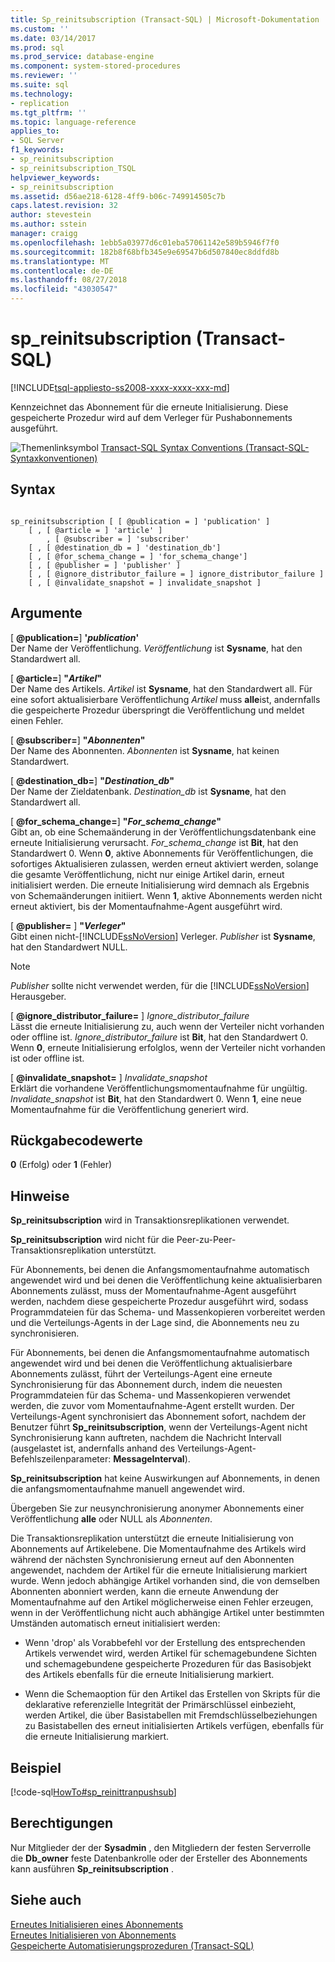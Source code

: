 ```yaml
---
title: Sp_reinitsubscription (Transact-SQL) | Microsoft-Dokumentation
ms.custom: ''
ms.date: 03/14/2017
ms.prod: sql
ms.prod_service: database-engine
ms.component: system-stored-procedures
ms.reviewer: ''
ms.suite: sql
ms.technology:
- replication
ms.tgt_pltfrm: ''
ms.topic: language-reference
applies_to:
- SQL Server
f1_keywords:
- sp_reinitsubscription
- sp_reinitsubscription_TSQL
helpviewer_keywords:
- sp_reinitsubscription
ms.assetid: d56ae218-6128-4ff9-b06c-749914505c7b
caps.latest.revision: 32
author: stevestein
ms.author: sstein
manager: craigg
ms.openlocfilehash: 1ebb5a03977d6c01eba57061142e589b5946f7f0
ms.sourcegitcommit: 182b8f68bfb345e9e69547b6d507840ec8ddfd8b
ms.translationtype: MT
ms.contentlocale: de-DE
ms.lasthandoff: 08/27/2018
ms.locfileid: "43030547"
---
```

# <a name="spreinitsubscription-transact-sql"></a>sp_reinitsubscription (Transact-SQL)
[!INCLUDE[tsql-appliesto-ss2008-xxxx-xxxx-xxx-md](../../includes/tsql-appliesto-ss2008-xxxx-xxxx-xxx-md.md)]

  Kennzeichnet das Abonnement für die erneute Initialisierung. Diese gespeicherte Prozedur wird auf dem Verleger für Pushabonnements ausgeführt.  
  
 ![Themenlinksymbol](../../database-engine/configure-windows/media/topic-link.gif "Topic link icon") [Transact-SQL Syntax Conventions (Transact-SQL-Syntaxkonventionen)](../../t-sql/language-elements/transact-sql-syntax-conventions-transact-sql.md)  
  
## <a name="syntax"></a>Syntax  
  
```  
  
sp_reinitsubscription [ [ @publication = ] 'publication' ]  
    [ , [ @article = ] 'article' ]  
        , [ @subscriber = ] 'subscriber'  
    [ , [ @destination_db = ] 'destination_db']  
    [ , [ @for_schema_change = ] 'for_schema_change']  
    [ , [ @publisher = ] 'publisher' ]  
    [ , [ @ignore_distributor_failure = ] ignore_distributor_failure ]   
    [ , [ @invalidate_snapshot = ] invalidate_snapshot ]  
```  
  
## <a name="arguments"></a>Argumente  
 [ **@publication=**] **'***publication***'**  
 Der Name der Veröffentlichung. *Veröffentlichung* ist **Sysname**, hat den Standardwert all.  
  
 [  **@article=**] **"***Artikel***"**  
 Der Name des Artikels. *Artikel* ist **Sysname**, hat den Standardwert all. Für eine sofort aktualisierbare Veröffentlichung *Artikel* muss **alle**ist, andernfalls die gespeicherte Prozedur überspringt die Veröffentlichung und meldet einen Fehler.  
  
 [  **@subscriber=**] **"***Abonnenten***"**  
 Der Name des Abonnenten. *Abonnenten* ist **Sysname**, hat keinen Standardwert.  
  
 [  **@destination_db=**] **"***Destination_db***"**  
 Der Name der Zieldatenbank. *Destination_db* ist **Sysname**, hat den Standardwert all.  
  
 [  **@for_schema_change=**] **"***For_schema_change***"**  
 Gibt an, ob eine Schemaänderung in der Veröffentlichungsdatenbank eine erneute Initialisierung verursacht. *For_schema_change* ist **Bit**, hat den Standardwert 0. Wenn **0**, aktive Abonnements für Veröffentlichungen, die sofortiges Aktualisieren zulassen, werden erneut aktiviert werden, solange die gesamte Veröffentlichung, nicht nur einige Artikel darin, erneut initialisiert werden. Die erneute Initialisierung wird demnach als Ergebnis von Schemaänderungen initiiert. Wenn **1**, aktive Abonnements werden nicht erneut aktiviert, bis der Momentaufnahme-Agent ausgeführt wird.  
  
 [  **@publisher=** ] **"***Verleger***"**  
 Gibt einen nicht-[!INCLUDE[ssNoVersion](../../includes/ssnoversion-md.md)] Verleger. *Publisher* ist **Sysname**, hat den Standardwert NULL.  
  
> [!NOTE]  
>  *Publisher* sollte nicht verwendet werden, für die [!INCLUDE[ssNoVersion](../../includes/ssnoversion-md.md)] Herausgeber.  
  
 [  **@ignore_distributor_failure=** ] *Ignore_distributor_failure*  
 Lässt die erneute Initialisierung zu, auch wenn der Verteiler nicht vorhanden oder offline ist. *Ignore_distributor_failure* ist **Bit**, hat den Standardwert 0. Wenn **0**, erneute Initialisierung erfolglos, wenn der Verteiler nicht vorhanden ist oder offline ist.  
  
 [  **@invalidate_snapshot=** ] *Invalidate_snapshot*  
 Erklärt die vorhandene Veröffentlichungsmomentaufnahme für ungültig. *Invalidate_snapshot* ist **Bit**, hat den Standardwert 0. Wenn **1**, eine neue Momentaufnahme für die Veröffentlichung generiert wird.  
  
## <a name="return-code-values"></a>Rückgabecodewerte  
 **0** (Erfolg) oder **1** (Fehler)  
  
## <a name="remarks"></a>Hinweise  
 **Sp_reinitsubscription** wird in Transaktionsreplikationen verwendet.  
  
 **Sp_reinitsubscription** wird nicht für die Peer-zu-Peer-Transaktionsreplikation unterstützt.  
  
 Für Abonnements, bei denen die Anfangsmomentaufnahme automatisch angewendet wird und bei denen die Veröffentlichung keine aktualisierbaren Abonnements zulässt, muss der Momentaufnahme-Agent ausgeführt werden, nachdem diese gespeicherte Prozedur ausgeführt wird, sodass Programmdateien für das Schema- und Massenkopieren vorbereitet werden und die Verteilungs-Agents in der Lage sind, die Abonnements neu zu synchronisieren.  
  
 Für Abonnements, bei denen die Anfangsmomentaufnahme automatisch angewendet wird und bei denen die Veröffentlichung aktualisierbare Abonnements zulässt, führt der Verteilungs-Agent eine erneute Synchronisierung für das Abonnement durch, indem die neuesten Programmdateien für das Schema- und Massenkopieren verwendet werden, die zuvor vom Momentaufnahme-Agent erstellt wurden. Der Verteilungs-Agent synchronisiert das Abonnement sofort, nachdem der Benutzer führt **Sp_reinitsubscription**, wenn der Verteilungs-Agent nicht Synchronisierung kann auftreten, nachdem die Nachricht Intervall (ausgelastet ist, andernfalls anhand des Verteilungs-Agent-Befehlszeilenparameter: **MessageInterval**).  
  
 **Sp_reinitsubscription** hat keine Auswirkungen auf Abonnements, in denen die anfangsmomentaufnahme manuell angewendet wird.  
  
 Übergeben Sie zur neusynchronisierung anonymer Abonnements einer Veröffentlichung **alle** oder NULL als *Abonnenten*.  
  
 Die Transaktionsreplikation unterstützt die erneute Initialisierung von Abonnements auf Artikelebene. Die Momentaufnahme des Artikels wird während der nächsten Synchronisierung erneut auf den Abonnenten angewendet, nachdem der Artikel für die erneute Initialisierung markiert wurde. Wenn jedoch abhängige Artikel vorhanden sind, die von demselben Abonnenten abonniert werden, kann die erneute Anwendung der Momentaufnahme auf den Artikel möglicherweise einen Fehler erzeugen, wenn in der Veröffentlichung nicht auch abhängige Artikel unter bestimmten Umständen automatisch erneut initialisiert werden:  
  
-   Wenn 'drop' als Vorabbefehl vor der Erstellung des entsprechenden Artikels verwendet wird, werden Artikel für schemagebundene Sichten und schemagebundene gespeicherte Prozeduren für das Basisobjekt des Artikels ebenfalls für die erneute Initialisierung markiert.  
  
-   Wenn die Schemaoption für den Artikel das Erstellen von Skripts für die deklarative referenzielle Integrität der Primärschlüssel einbezieht, werden Artikel, die über Basistabellen mit Fremdschlüsselbeziehungen zu Basistabellen des erneut initialisierten Artikels verfügen, ebenfalls für die erneute Initialisierung markiert.  
  
## <a name="example"></a>Beispiel  
 [!code-sql[HowTo#sp_reinittranpushsub](../../relational-databases/replication/codesnippet/tsql/sp-reinitsubscription-tr_1.sql)]  
  
## <a name="permissions"></a>Berechtigungen  
 Nur Mitglieder der der **Sysadmin** , den Mitgliedern der festen Serverrolle die **Db_owner** feste Datenbankrolle oder der Ersteller des Abonnements kann ausführen **Sp_reinitsubscription** .  
  
## <a name="see-also"></a>Siehe auch  
 [Erneutes Initialisieren eines Abonnements](../../relational-databases/replication/reinitialize-a-subscription.md)   
 [Erneutes Initialisieren von Abonnements](../../relational-databases/replication/reinitialize-subscriptions.md)   
 [Gespeicherte Automatisierungsprozeduren &#40;Transact-SQL&#41;](../../relational-databases/system-stored-procedures/replication-stored-procedures-transact-sql.md)  
  
  
